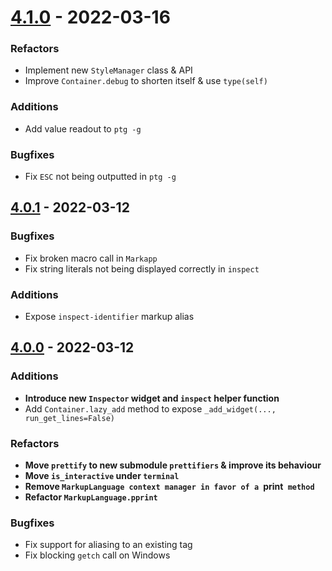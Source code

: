 # [4.1.0] - 2022-03-16

### Refactors
- Implement new `StyleManager` class & API
- Improve `Container.debug` to shorten itself & use `type(self)`


### Additions
- Add value readout to `ptg -g`


### Bugfixes
- Fix `ESC` not being outputted in `ptg -g`


## [4.0.1] - 2022-03-12

### Bugfixes
- Fix broken macro call in `Markapp`
- Fix string literals not being displayed correctly in `inspect`

### Additions
- Expose `inspect-identifier` markup alias


## [4.0.0] - 2022-03-12

### Additions
- **Introduce new `Inspector` widget and `inspect` helper function**
- Add `Container.lazy_add` method to expose `_add_widget(..., run_get_lines=False)`

### Refactors
- **Move `prettify` to new submodule `prettifiers` & improve its behaviour**
- **Move `is_interactive` under `terminal`**
- **Remove `MarkupLanguage context manager in favor of a `print` method`**
- **Refactor `MarkupLanguage.pprint`**

### Bugfixes
- Fix support for aliasing to an existing tag
- Fix blocking `getch` call on Windows

[4.1.0]: https://github.com/bczsalba/pytermgui/compare/4.0.0...4.1.0
[4.0.1]: https://github.com/bczsalba/pytermgui/compare/4.0.0...4.0.1
[4.0.0]: https://github.com/bczsalba/pytermgui/compare/3.2.1...4.0.0
